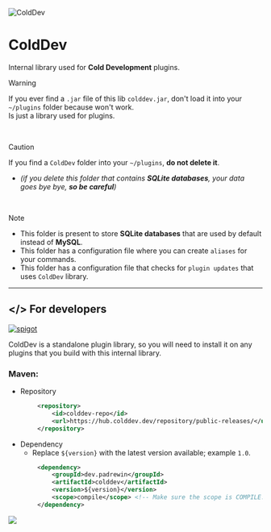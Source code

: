 ![ColdDev](https://imgur.com/9J5FHtB.png)
# ColdDev

Internal library used for **Cold Development** plugins.
> [!WARNING]
> If you ever find a `.jar` file of this lib `colddev.jar`, don't load it into your `~/plugins` folder because won't work.<br>
> Is just a library used for plugins.
<br>

> [!CAUTION]
> If you find a `ColdDev` folder into your `~/plugins`, **do not delete it**.<br>
* _(if you delete this folder that contains **SQLite databases**, your data goes bye bye, **so be careful**)_
<br>

> [!NOTE]
> * This folder is present to store **SQLite databases** that are used by default instead of **MySQL**.<br>
> * This folder has a configuration file where you can create `aliases` for your commands.<br>
> * This folder has a configuration file that checks for `plugin updates` that uses `ColdDev` library.

---
## </> For developers
<p>
    <a href="https://hub.colddev.dev/#browse/browse:public-releases:dev%2Fpadrewin%2Fcolddev">
        <img alt="spigot" src="https://img.shields.io/nexus/r/dev.padrewin/colddev?server=https%3A%2F%2Fhub.colddev.dev&style=for-the-badge&logo=apachemaven&logoColor=red&label=RELEASE&color=r0b07"/>
    </a>
</p>

ColdDev is a standalone plugin library, so you will need to install it on any plugins that you build with this internal library.<br>

### Maven:
- Repository<br>

```pom.xml
        <repository>
            <id>colddev-repo</id>
            <url>https://hub.colddev.dev/repository/public-releases/</url>
        </repository>
```
- Dependency
  - Replace `${version}` with the latest version available; example `1.0`.<br>
  
```pom.xml
        <dependency>
            <groupId>dev.padrewin</groupId>
            <artifactId>colddev</artifactId>
            <version>${version}</version>
            <scope>compile</scope> <!-- Make sure the scope is COMPILE. -->
        </dependency>
```

![](https://raw.githubusercontent.com/mayhemantt/mayhemantt/Update/svg/Bottom.svg)
